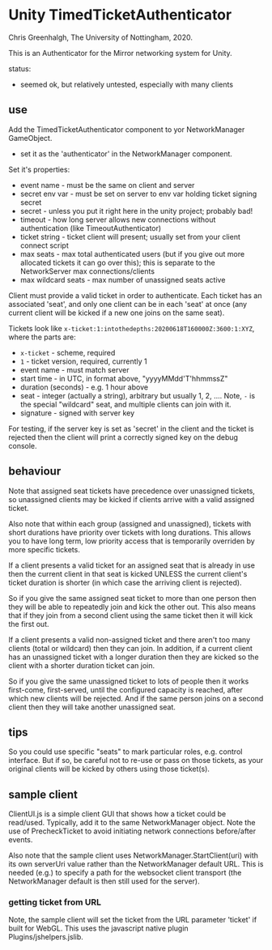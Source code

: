 # Unity TimedTicketAuthenticator

Chris Greenhalgh, The University of Nottingham, 2020.

This is an Authenticator for the Mirror networking system for Unity.

status: 
- seemed ok, but relatively untested, especially with many clients

## use

Add the TimedTicketAuthenticator component to yor NetworkManager GameObject.
- set it as the 'authenticator' in the NetworkManager component.

Set it's properties:
- event name - must be the same on client and server
- secret env var - must be set on server to env var holding ticket signing secret
- secret - unless you put it right here in the unity project; probably bad!
- timeout - how long server allows new connections without authentication (like TimeoutAuthenticator)
- ticket string - ticket client will present; usually set from your client connect script
- max seats - max total authenticated users (but if you give out more allocated tickets it can go over this); this is separate to the NetworkServer max connections/clients
- max wildcard seats - max number of unassigned seats active


Client must provide a valid ticket in order to authenticate.
Each ticket has an associated 'seat', and only one client can be in each 'seat' at once (any current client will be kicked if a new one joins on the same seat).

Tickets look like `x-ticket:1:intothedepths:20200618T160000Z:3600:1:XYZ`, where the parts are:
- `x-ticket` - scheme, required
- `1` - ticket version, required, currently 1
- event name - must match server
- start time - in UTC, in format above, "yyyyMMdd'T'hhmmssZ"
- duration (seconds) - e.g. 1 hour above
- seat - integer (actually a string), arbitrary but usually 1, 2, .... Note, `-` is the special "wildcard" seat, and multiple clients can join with it.
- signature - signed with server key

For testing, if the server key is set as 'secret' in the client and the ticket is rejected then the client will print a correctly signed key on the debug console.

## behaviour

Note that assigned seat tickets have precedence over unassigned tickets, so unassigned clients may be kicked if clients arrive with a valid assigned ticket.

Also note that within each group (assigned and unassigned), tickets with short durations have priority over tickets with long durations. This allows you to have long term, low priority access that is temporarily overriden by more specific tickets.

If a client presents a valid ticket for an assigned seat that is already in use then the current client in that seat is kicked UNLESS the current client's ticket duration is shorter (in which case the arriving client is rejected).

So if you give the same assigned seat ticket to more than one person then they will be able to repeatedly join and kick the other out. This also means that if they join from a second client using the same ticket then it will kick the first out.

If a client presents a valid non-assigned ticket and there aren't too many clients (total or wildcard) then they can join. In addition, if a current client has an unassigned ticket with a longer duration then they are kicked so the client with a shorter duration ticket can join.

So if you give the same unassigned ticket to lots of people then it works first-come, first-served, until the configured capacity is reached, after which new clients will be rejected. And if the same person joins on a second client then they will take another unassigned seat.

## tips

So you could use specific "seats" to mark particular roles, e.g. control interface. But if so, be careful not to re-use or pass on those tickets, as your original clients will be kicked by others using those ticket(s).

## sample client

ClientUI.js is a simple client GUI that shows how a ticket could be read/used.
Typically, add it to the same NetworkManager object.
Note the use of PrecheckTicket to avoid initiating network connections before/after events.

Also note that the sample client uses NetworkManager.StartClient(uri) with its own serverUri value rather than the NetworkManager default URL. This is needed (e.g.) to specify a path for the websocket client transport (the NetworkManager default is then still used for the server). 

### getting ticket from URL

Note, the sample client will set the ticket from the URL parameter 'ticket' if built for WebGL. This uses the javascript native plugin Plugins/jshelpers.jslib.

